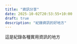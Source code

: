 ```yaml
---
title: "資訊分享"
date: 2025-10-02T20:53:55+10:00
draft: true
description: "紀錄資訊的好地方"
---
```

這是紀錄各種實用資訊的地方